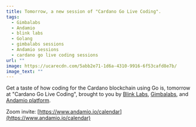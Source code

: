 ```yaml
---
title: Tomorrow, a new session of "Cardano Go Live Coding".
tags:
  - Gimbalabs
  - Andamio
  - blink labs
  - Golang
  - gimbalabs sessions
  - Andamio sessions
  - cardano go live coding sessions
url: ""
image: https://ucarecdn.com/5abb2e71-1d6a-4310-9916-6f53cafd8e7b/
image_text: ""
---
```


Get a taste of how coding for the Cardano blockchain using Go is, tomorrow at "Cardano Go Live Coding", brought to you by [Blink Labs](https://x.com/blinklabs_io), [Gimbalabs](https://x.com/gimbalabs), and [Andamio platform](https://x.com/AndamioPlatform).

Zoom invite: [https://www.andamio.io/calendar](https://www.andamio.io/calendar)
